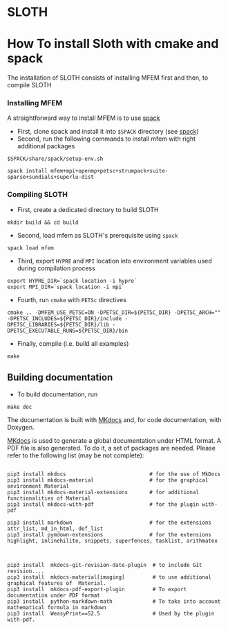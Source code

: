 SLOTH 
=============

# How To install Sloth with cmake and spack

The installation of SLOTH consists of installing MFEM first and then, to compile SLOTH 

### Installing MFEM

A straightforward way to install MFEM is to use [spack](https://spack.readthedocs.io/en/latest/getting_started.html)

- First, clone spack and install it into `$SPACK` directory (see [spack](https://spack.readthedocs.io/en/latest/getting_started.html))
- Second, run the following commands to install mfem with right additional packages

```shell
$SPACK/share/spack/setup-env.sh

spack install mfem+mpi+openmp+petsc+strumpack+suite-sparse+sundials+superlu-dist
```

### Compiling SLOTH

- First, create a dedicated directory to build SLOTH
```shell
mkdir build && cd build
```

- Second, load mfem as SLOTH's prerequisite using `spack`
```shell
spack load mfem
```

- Third, export `HYPRE` and `MPI`  location into environment variables used during compilation process

```shell
export HYPRE_DIR=`spack location -i hypre`
export MPI_DIR=`spack location -i mpi`
```

- Fourth, run `cmake` with `PETSc` directives

```shell
cmake .. -DMFEM_USE_PETSC=ON -DPETSC_DIR=${PETSC_DIR} -DPETSC_ARCH="" -DPETSC_INCLUDES=${PETSC_DIR}/include -DPETSC_LIBRARIES=${PETSC_DIR}/lib -DPETSC_EXECUTABLE_RUNS=${PETSC_DIR}/bin
```
- Finally, compile (i.e. build all examples)

```shell
make
```

## Building documentation

- To build documentation, run 

```shell
make doc
```

The documentation is built with [MKdocs](https://www.mkdocs.org/) and, for code documentation, with Doxygen. 

[MKdocs](https://www.mkdocs.org/) is used to generate a global documentation under HTML format. A PDF file is also generated. 
To do it, a set of packages are needed. Please refer to the following list (may be not complete):
```shell

pip3 install mkdocs                           # for the use of MkDocs
pip3 install mkdocs-material                  # for the graphical environment Material
pip3 install mkdocs-material-extensions       # for additional functionalities of Material
pip3 install mkdocs-with-pdf                  # for the plugin with-pdf

pip3 install markdown                         # for the extensions attr_list, md_in_html, def_list
pip3 install pymdown-extensions               # for the extensions highlight, inlinehilite, snippets, superfences, tasklist, arithmatex



pip3 install  mkdocs-git-revision-date-plugin  # to include Git revision....
pip3 install  mkdocs-material[imaging]         # to use additional graphical features of  Material.
pip3 install  mkdocs-pdf-export-plugin         # To export documentation under PDF format
pip3 install  python-markdown-math             # To take into account mathematical formula in markdown
pip3 install  WeasyPrint==52.5                 # Used by the plugin with-pdf.


```


<!-- ## Building documentation

To deploy the project, run 

```shell
make install 
``` -->

